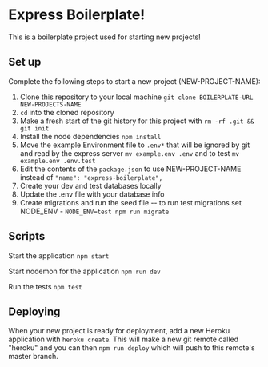 # Express Boilerplate!

This is a boilerplate project used for starting new projects!

## Set up

Complete the following steps to start a new project (NEW-PROJECT-NAME):

1. Clone this repository to your local machine `git clone BOILERPLATE-URL NEW-PROJECTS-NAME`
2. `cd` into the cloned repository
3. Make a fresh start of the git history for this project with `rm -rf .git && git init`
4. Install the node dependencies `npm install`
5. Move the example Environment file to `.env*` that will be ignored by git and read by the express server `mv example.env .env` and to test `mv example.env .env.test`
6. Edit the contents of the `package.json` to use NEW-PROJECT-NAME instead of `"name": "express-boilerplate",`
7. Create your dev and test databases locally
8. Update the .env file with your database info
9. Create migrations and run the seed file -- to run test migrations set NODE_ENV - `NODE_ENV=test npm run migrate`

## Scripts

Start the application `npm start`

Start nodemon for the application `npm run dev`

Run the tests `npm test`

## Deploying

When your new project is ready for deployment, add a new Heroku application with `heroku create`. This will make a new git remote called "heroku" and you can then `npm run deploy` which will push to this remote's master branch.